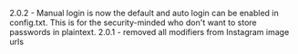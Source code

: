 2.0.2
	- Manual login is now the default and auto login can be enabled in config.txt. This is for
	  the security-minded who don't want to store passwords in plaintext.
2.0.1
	- removed all modifiers from Instagram image urls